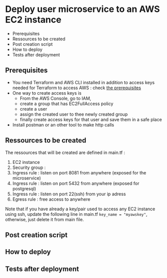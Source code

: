 # Deploy user microservice to an AWS EC2 instance
- Prerequisites
- Ressources to be created
- Post creation script
- How to deploy
- Tests after deployment

## Prerequisites
- You need Terraform and AWS CLI installed in addition to access keys needed for Terraform to access AWS : check [the prerequisites](https://developer.hashicorp.com/terraform/tutorials/aws-get-started/aws-build#prerequisites)
- One way to create access keys is
    - From the AWS Console, go to IAM, 
    - create a group that has EC2FullAccess policy
    - create a user
    - assign the created user to thee newly created group
    - finally create access keys for that user and save them in a safe place
- Install postman or an other tool to make http calls

## Ressources to be created
The ressources that will be created are defined in main.tf :
1. EC2 instance
2. Security group :
3. Ingress rule : listen on port 8081 from anywhere (exposed for the microservice)
4. Ingress rule : listen on port 5432 from anywhere (exposed for postgresql)
5. Ingress rule : listen on port 22(ssh) from your ip adress
6. Egress rule : free access to anywhere


Note that if you have already a key/pair used to access any EC2 instance using ssh, update the following line in main.tf
`key_name = "myawskey"`,
otherwise, just delete it from main file.

## Post creation script
## How to deploy
## Tests after deployment
